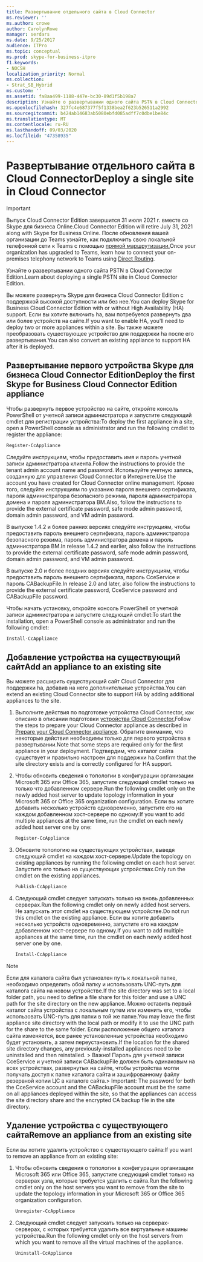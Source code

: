 ```yaml
---
title: Развертывание отдельного сайта в Cloud Connector
ms.reviewer: ''
ms.author: crowe
author: CarolynRowe
manager: serdars
ms.date: 9/25/2017
audience: ITPro
ms.topic: conceptual
ms.prod: skype-for-business-itpro
f1.keywords:
- NOCSH
localization_priority: Normal
ms.collection:
- Strat_SB_Hybrid
ms.custom: ''
ms.assetid: fa8aa499-1188-447e-bc30-89d1f5b198a7
description: Узнайте о развертывании одного сайта PSTN в Cloud Connector Edition.
ms.openlocfilehash: 327fc4e687377f5f1338bea2f623b526511a2992
ms.sourcegitcommit: b424ab14683ab5080ebfd085adff7c0dbe1be84c
ms.translationtype: MT
ms.contentlocale: ru-RU
ms.lasthandoff: 09/03/2020
ms.locfileid: "47358935"
---
```

# <a name="deploy-a-single-site-in-cloud-connector"></a><span data-ttu-id="1d894-103">Развертывание отдельного сайта в Cloud Connector</span><span class="sxs-lookup"><span data-stu-id="1d894-103">Deploy a single site in Cloud Connector</span></span>
 
> [!Important]
> <span data-ttu-id="1d894-104">Выпуск Cloud Connector Edition завершится 31 июля 2021 г. вместе со Skype для бизнеса Online.</span><span class="sxs-lookup"><span data-stu-id="1d894-104">Cloud Connector Edition will retire July 31, 2021 along with Skype for Business Online.</span></span> <span data-ttu-id="1d894-105">После обновления вашей организации до Teams узнайте, как подключить свою локальной телефонной сети к Teams с помощью [прямой маршрутизации.](https://docs.microsoft.com/MicrosoftTeams/direct-routing-landing-page)</span><span class="sxs-lookup"><span data-stu-id="1d894-105">Once your organization has upgraded to Teams, learn how to connect your on-premises telephony network to Teams using [Direct Routing](https://docs.microsoft.com/MicrosoftTeams/direct-routing-landing-page).</span></span>

<span data-ttu-id="1d894-106">Узнайте о развертывании одного сайта PSTN в Cloud Connector Edition.</span><span class="sxs-lookup"><span data-stu-id="1d894-106">Learn about deploying a single PSTN site in Cloud Connector Edition.</span></span>
  
<span data-ttu-id="1d894-107">Вы можете развернуть Skype для бизнеса Cloud Connector Edition с поддержкой высокой доступности или без нее.</span><span class="sxs-lookup"><span data-stu-id="1d894-107">You can deploy Skype for Business Cloud Connector Edition with or without High Availability (HA) support.</span></span> <span data-ttu-id="1d894-108">Если вы хотите включить ha, вам потребуется развернуть два или более устройств на сайте.</span><span class="sxs-lookup"><span data-stu-id="1d894-108">If you want to enable HA, you'll need to deploy two or more appliances within a site.</span></span> <span data-ttu-id="1d894-109">Вы также можете преобразовать существующее устройство для поддержки ha после его развертывания.</span><span class="sxs-lookup"><span data-stu-id="1d894-109">You can also convert an existing appliance to support HA after it is deployed.</span></span>
  
## <a name="deploy-the-first-skype-for-business-cloud-connector-edition-appliance"></a><span data-ttu-id="1d894-110">Развертывание первого устройства Skype для бизнеса Cloud Connector Edition</span><span class="sxs-lookup"><span data-stu-id="1d894-110">Deploy the first Skype for Business Cloud Connector Edition appliance</span></span>

<span data-ttu-id="1d894-111">Чтобы развернуть первое устройство на сайте, откройте консоль PowerShell от учетной записи администратора и запустите следующий cmdlet для регистрации устройства:</span><span class="sxs-lookup"><span data-stu-id="1d894-111">To deploy the first appliance in a site, open a PowerShell console as administrator and run the following cmdlet to register the appliance:</span></span>
  
```powershell
Register-CcAppliance
```

<span data-ttu-id="1d894-112">Следуйте инструкциям, чтобы предоставить имя и пароль учетной записи администратора клиента.</span><span class="sxs-lookup"><span data-stu-id="1d894-112">Follow the instructions to provide the tenant admin account name and password.</span></span> <span data-ttu-id="1d894-113">Используйте учетную запись, созданную для управления Cloud Connector в Интернете.</span><span class="sxs-lookup"><span data-stu-id="1d894-113">Use the account you have created for Cloud Connector online management.</span></span> <span data-ttu-id="1d894-114">Кроме того, следуйте инструкциям по указанию пароля внешнего сертификата, пароля администратора безопасного режима, пароля администратора домена и пароля администратора ВМ.</span><span class="sxs-lookup"><span data-stu-id="1d894-114">Also, follow the instructions to provide the external certificate password, safe mode admin password, domain admin password, and VM admin password.</span></span> 
  
<span data-ttu-id="1d894-115">В выпуске 1.4.2 и более ранних версиях следуйте инструкциям, чтобы предоставить пароль внешнего сертификата, пароль администратора безопасного режима, пароль администратора домена и пароль администратора ВМ.</span><span class="sxs-lookup"><span data-stu-id="1d894-115">In release 1.4.2 and earlier, also follow the instructions to provide the external certificate password, safe mode admin password, domain admin password, and VM admin password.</span></span> 
  
<span data-ttu-id="1d894-116">В выпуске 2.0 и более поздних версиях следуйте инструкциям, чтобы предоставить пароль внешнего сертификата, пароль CceService и пароль CABackupFile.</span><span class="sxs-lookup"><span data-stu-id="1d894-116">In release 2.0 and later, also follow the instructions to provide the external certificate password, CceService password and CABackupFile password.</span></span>
  
<span data-ttu-id="1d894-117">Чтобы начать установку, откройте консоль PowerShell от учетной записи администратора и запустите следующий cmdlet:</span><span class="sxs-lookup"><span data-stu-id="1d894-117">To start the installation, open a PowerShell console as administrator and run the following cmdlet:</span></span>
  
```powershell
Install-CcAppliance
```

## <a name="add-an-appliance-to-an-existing-site"></a><span data-ttu-id="1d894-118">Добавление устройства на существующий сайт</span><span class="sxs-lookup"><span data-stu-id="1d894-118">Add an appliance to an existing site</span></span>

<span data-ttu-id="1d894-119">Вы можете расширить существующий сайт Cloud Connector для поддержки ha, добавив на него дополнительные устройства.</span><span class="sxs-lookup"><span data-stu-id="1d894-119">You can extend an existing Cloud Connector site to support HA by adding additional appliances to the site.</span></span> 
  
1. <span data-ttu-id="1d894-120">Выполните действия по подготовке устройства Cloud Connector, как описано в описании подготовки [устройства Cloud Connector.](prepare-your-cloud-connector-appliance.md)</span><span class="sxs-lookup"><span data-stu-id="1d894-120">Follow the steps to prepare your Cloud Connector appliance as described in [Prepare your Cloud Connector appliance](prepare-your-cloud-connector-appliance.md).</span></span> <span data-ttu-id="1d894-121">Обратите внимание, что некоторые действия необходимы только для первого устройства в развертывании.</span><span class="sxs-lookup"><span data-stu-id="1d894-121">Note that some steps are required only for the first appliance in your deployment.</span></span> <span data-ttu-id="1d894-122">Подтвердим, что каталог сайта существует и правильно настроен для поддержки ha.</span><span class="sxs-lookup"><span data-stu-id="1d894-122">Confirm that the site directory exists and is correctly configured for HA support.</span></span>
    
2. <span data-ttu-id="1d894-123">Чтобы обновить сведения о топологии в конфигурации организации Microsoft 365 или Office 365, запустите следующий cmdlet только на только что добавленном сервере.</span><span class="sxs-lookup"><span data-stu-id="1d894-123">Run the following cmdlet only on the newly added host server to update topology information in your Microsoft 365 or Office 365 organization configuration.</span></span> <span data-ttu-id="1d894-124">Если вы хотите добавить несколько устройств одновременно, запустите его на каждом добавленном хост-сервере по одному:</span><span class="sxs-lookup"><span data-stu-id="1d894-124">If you want to add multiple appliances at the same time, run the cmdlet on each newly added host server one by one:</span></span>
    
   ```powershell
   Register-CcAppliance
   ```

3. <span data-ttu-id="1d894-125">Обновите топологию на существующих устройствах, выведя следующий cmdlet на каждом хост-сервере.</span><span class="sxs-lookup"><span data-stu-id="1d894-125">Update the topology on existing appliances by running the following cmdlet on each host server.</span></span> <span data-ttu-id="1d894-126">Запустите его только на существующих устройствах.</span><span class="sxs-lookup"><span data-stu-id="1d894-126">Only run the cmdlet on the existing appliances.</span></span>
    
   ```powershell
   Publish-CcAppliance
   ```

4. <span data-ttu-id="1d894-127">Следующий cmdlet следует запускать только на вновь добавленных серверах.</span><span class="sxs-lookup"><span data-stu-id="1d894-127">Run the following cmdlet only on newly added host servers.</span></span> <span data-ttu-id="1d894-128">Не запускать этот cmdlet на существующем устройстве.</span><span class="sxs-lookup"><span data-stu-id="1d894-128">Do not run this cmdlet on the existing appliance.</span></span> <span data-ttu-id="1d894-129">Если вы хотите добавить несколько устройств одновременно, запустите его на каждом добавленном хост-сервере по одному.</span><span class="sxs-lookup"><span data-stu-id="1d894-129">If you want to add multiple appliances at the same time, run the cmdlet on each newly added host server one by one.</span></span>
    
   ```powershell
   Install-CcAppliance
   ```

> [!NOTE]
> <span data-ttu-id="1d894-130">Если для каталога сайта был установлен путь к локальной папке, необходимо определить обой папку и использовать UNC-путь для каталога сайта на новом устройстве.</span><span class="sxs-lookup"><span data-stu-id="1d894-130">If the site directory was set to a local folder path, you need to define a file share for this folder and use a UNC path for the site directory on the new appliance.</span></span> <span data-ttu-id="1d894-131">Можно оставить первый каталог сайта устройства с локальным путем или изменить его, чтобы использовать UNC-путь для папки в той же папке.</span><span class="sxs-lookup"><span data-stu-id="1d894-131">You may leave the first appliance site directory with the local path or modify it to use the UNC path for the share to the same folder.</span></span> <span data-ttu-id="1d894-132">Если расположение общего каталога сайта изменяется, все ранее установленные устройства необходимо будет установить, а затем переустановить.</span><span class="sxs-lookup"><span data-stu-id="1d894-132">If the location for the shared site directory changes, any previously-installed appliances need to be uninstalled and then reinstalled.</span></span> <span data-ttu-id="1d894-133">> Важно! Пароль для учетной записи CceService и учетной записи CABackupFile должен быть одинаковым на всех устройствах, развернутых на сайте, чтобы устройства могли получать доступ к папке каталога сайта и зашифрованному файлу резервной копии ЦС в каталоге сайта.</span><span class="sxs-lookup"><span data-stu-id="1d894-133">> Important: The password for both the CceService account and the CABackupFile account must be the same on all appliances deployed within the site, so that the appliances can access the site directory share and the encrypted CA backup file in the site directory.</span></span> 
  
## <a name="remove-an-appliance-from-an-existing-site"></a><span data-ttu-id="1d894-134">Удаление устройства с существующего сайта</span><span class="sxs-lookup"><span data-stu-id="1d894-134">Remove an appliance from an existing site</span></span>

<span data-ttu-id="1d894-135">Если вы хотите удалить устройство с существующего сайта:</span><span class="sxs-lookup"><span data-stu-id="1d894-135">If you want to remove an appliance from an existing site:</span></span>
  
1. <span data-ttu-id="1d894-136">Чтобы обновить сведения о топологии в конфигурации организации Microsoft 365 или Office 365, запустите следующий cmdlet только на серверах узла, которые требуется удалить с сайта.</span><span class="sxs-lookup"><span data-stu-id="1d894-136">Run the following cmdlet only on the host servers you want to remove from the site to update the topology information in your Microsoft 365 or Office 365 organization configuration.</span></span>
    
   ```powershell
   Unregister-CcAppliance
   ```

2. <span data-ttu-id="1d894-137">Следующий cmdlet следует запускать только на серверах- серверах, с которых требуется удалить все виртуальные машины устройства.</span><span class="sxs-lookup"><span data-stu-id="1d894-137">Run the following cmdlet only on the host servers from which you want to remove all the virtual machines of the appliance.</span></span>
    
   ```powershell
   Uninstall-CcAppliance
   ```


